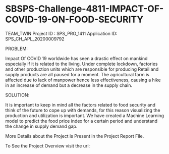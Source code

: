 # SBSPS-Challenge-4811-IMPACT-OF-COVID-19-ON-FOOD-SECURITY
TEAM_TWIN
Project ID : SPS_PRO_1411
Application ID: SPS_CH_APL_20200009792

PROBLEM:

Impact Of COVID 19 worldwide has seen a drastic effect on mankind especially if it is related to the living.
Under complete lockdown, factories and other production units which are responsible for producing Retail and supply products are all paused for a moment.
The agricultural farm is affected due to lack of manpower hence less effectiveness, causing a hike in an increase of demand but a decrease in the supply chain.

SOLUTION:

It is important to keep in mind all the factors related to food security and think of the future to cope up with demands, for this reason visualizing the 
production and utilization is important. We have created a Machine Learning model to predict the food price index for a certain period and understand the change in supply demand gap.

More Details about the Project is Present in the Project Report File.

To See the Project Overview visit the url: 
